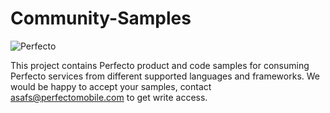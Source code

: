 # Community-Samples
![Perfecto](http://www.perfectomobile.com/sites/all/themes/perfecto/img/logo.png)

This project contains Perfecto product and code samples for consuming Perfecto services from different supported languages and frameworks.
We would be happy to accept your samples, contact asafs@perfectomobile.com to get write access.
